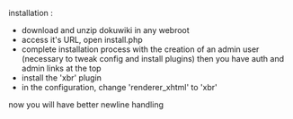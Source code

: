 installation :

- download and unzip dokuwiki in any webroot
- access it's URL, open install.php
- complete installation process with the creation of an admin user (necessary to tweak config and install plugins)
then you have auth and admin links at the top
- install the 'xbr' plugin
- in the configuration, change 'renderer_xhtml' to 'xbr'

now you will have better newline handling